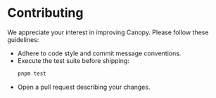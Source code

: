 # Contributing

We appreciate your interest in improving Canopy. Please follow these guidelines:

- Adhere to code style and commit message conventions.
- Execute the test suite before shipping:
  ```sh
  pnpm test
  ```
- Open a pull request describing your changes.
